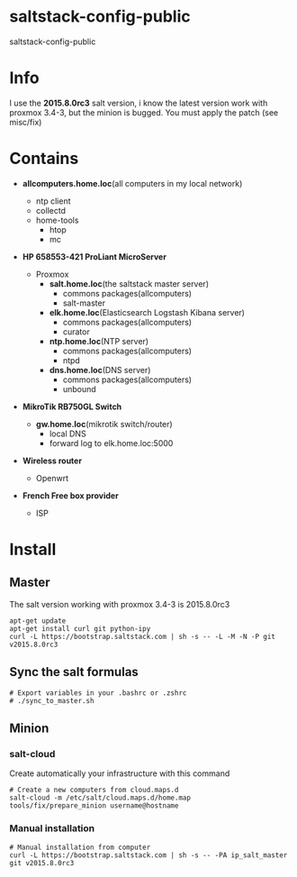 # saltstack-config-public
saltstack-config-public

# Info

I use the **2015.8.0rc3** salt version, i know the latest version work with proxmox 3.4-3, 
but the minion is bugged. You must apply the patch (see misc/fix)

# Contains

 * **allcomputers.home.loc**(all computers in my local network)
   * ntp client
   * collectd
   * home-tools
     * htop
     * mc
 * **HP 658553-421 ProLiant MicroServer**
   * Proxmox
     * **salt.home.loc**(the saltstack master server)
       * commons packages(allcomputers)
       * salt-master
     * **elk.home.loc**(Elasticsearch Logstash Kibana server)
       * commons packages(allcomputers)
       * curator 
     * **ntp.home.loc**(NTP server)
       * commons packages(allcomputers)
       * ntpd
     * **dns.home.loc**(DNS server)
       * commons packages(allcomputers)
       * unbound
        
 * **MikroTik RB750GL Switch**
   * **gw.home.loc**(mikrotik switch/router)
     * local DNS
     * forward log to elk.home.loc:5000 
 * **Wireless router**
   * Openwrt
 * **French Free box provider**
   * ISP

   
   
# Install

## Master  
    
The salt version working with proxmox 3.4-3 is 2015.8.0rc3
    
    apt-get update
    apt-get install curl git python-ipy
    curl -L https://bootstrap.saltstack.com | sh -s -- -L -M -N -P git v2015.8.0rc3

## Sync the salt formulas

    # Export variables in your .bashrc or .zshrc
    # ./sync_to_master.sh 

## Minion
    
### salt-cloud

Create automatically your infrastructure with this command 
    
    # Create a new computers from cloud.maps.d 
    salt-cloud -m /etc/salt/cloud.maps.d/home.map
    tools/fix/prepare_minion username@hostname

### Manual installation

    # Manual installation from computer
    curl -L https://bootstrap.saltstack.com | sh -s -- -PA ip_salt_master git v2015.8.0rc3
